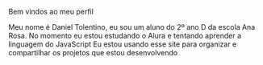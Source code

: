 Bem vindos ao meu perfil

Meu nome é Daniel Tolentino, eu sou um aluno do 2º ano D da escola Ana Rosa. 
No momento eu estou estudando o Alura e tentando aprender a linguagem do JavaScript
Eu estou usando esse site para organizar e compartilhar os projetos que estou desenvolvendo
